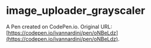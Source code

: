 # image_uploader_grayscaler

A Pen created on CodePen.io. Original URL: [https://codepen.io/ivannardini/pen/oNBeLdz](https://codepen.io/ivannardini/pen/oNBeLdz).


